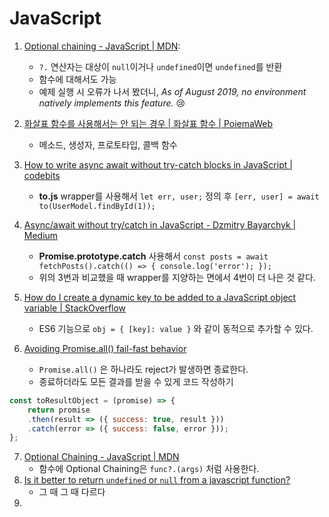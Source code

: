 # JavaScript

1. [Optional chaining - JavaScript | MDN](https://developer.mozilla.org/en-US/docs/Web/JavaScript/Reference/Operators/Optional_chaining):

    - `?.` 연산자는 대상이 `null`이거나 `undefined`이면 `undefined`를 반환
    - 함수에 대해서도 가능
    - 예제 실행 시 오류가 나서 봤더니, *As of August 2019, no environment natively implements this feature.* :cry:
2. [화살표 함수를 사용해서는 안 되는 경우 | 화살표 함수 | PoiemaWeb](https://poiemaweb.com/es6-arrow-function)
    - 메소드, 생성자, 프로토타입, 콜백 함수
3. [How to write async await without try-catch blocks in JavaScript | codebits](https://blog.grossman.io/how-to-write-async-await-without-try-catch-blocks-in-javascript/)
    - **to.js** wrapper를 사용해서 `let err, user;` 정의 후 `[err, user] = await to(UserModel.findById(1));`
4. [Async/await without try/catch in JavaScript - Dzmitry Bayarchyk | Medium](https://itnext.io/async-await-without-try-catch-in-javascript-6dcdf705f8b1)
    - **Promise.prototype.catch** 사용해서 `const posts = await fetchPosts().catch(() => { console.log('error'); });`
    - 위의 3번과 비교했을 때 wrapper를 지양하는 면에서 4번이 더 나은 것 같다.
5. [How do I create a dynamic key to be added to a JavaScript object variable | StackOverflow](https://stackoverflow.com/questions/2462800/how-do-i-create-a-dynamic-key-to-be-added-to-a-javascript-object-variable)
    - ES6 기능으로 `obj = { [key]: value }` 와 같이 동적으로 추가할 수 있다.
6. [Avoiding Promise.all() fail-fast behavior](https://nmaggioni.xyz/2016/10/13/Avoiding-Promise-all-fail-fast-behavior/)
    - `Promise.all()` 은 하나라도 reject가 발생하면 종료한다.
    - 종료하더라도 모든 결과를 받을 수 있게 코드 작성하기

```javascript
const toResultObject = (promise) => {
    return promise
    .then(result => ({ success: true, result }))
    .catch(error => ({ success: false, error }));
};
```

7. [Optional Chaining - JavaScript | MDN](https://developer.mozilla.org/en-US/docs/Web/JavaScript/Reference/Operators/Optional_chaining#Syntax)
   - 함수에 Optional Chaining은 `func?.(args)` 처럼 사용한다.
8. [Is it better to return `undefined` or `null` from a javascript function?](https://stackoverflow.com/questions/37980559/is-it-better-to-return-undefined-or-null-from-a-javascript-function)
   - 그 때 그 때 다르다
9. 

